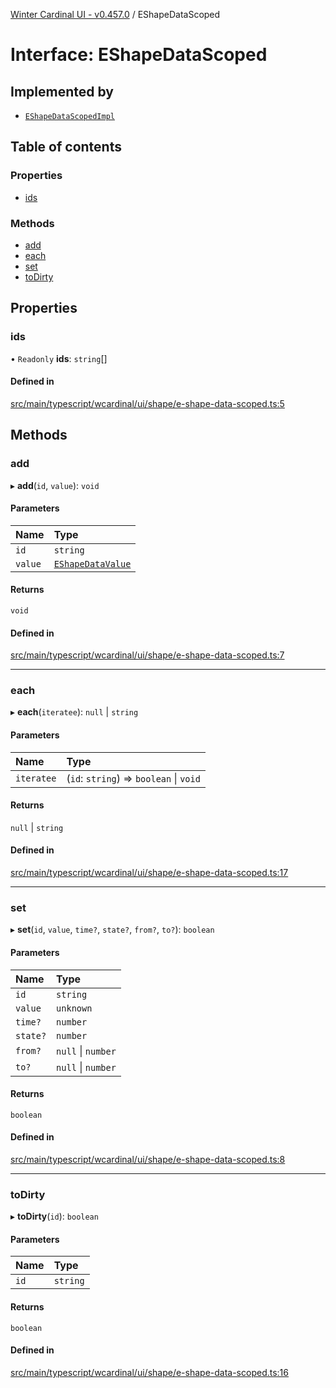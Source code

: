 [Winter Cardinal UI - v0.457.0](../index.md) / EShapeDataScoped

# Interface: EShapeDataScoped

## Implemented by

- [`EShapeDataScopedImpl`](../classes/EShapeDataScopedImpl.md)

## Table of contents

### Properties

- [ids](EShapeDataScoped.md#ids)

### Methods

- [add](EShapeDataScoped.md#add)
- [each](EShapeDataScoped.md#each)
- [set](EShapeDataScoped.md#set)
- [toDirty](EShapeDataScoped.md#todirty)

## Properties

### ids

• `Readonly` **ids**: `string`[]

#### Defined in

[src/main/typescript/wcardinal/ui/shape/e-shape-data-scoped.ts:5](https://github.com/winter-cardinal/winter-cardinal-ui/blob/v0.457.0/src/main/typescript/wcardinal/ui/shape/e-shape-data-scoped.ts#L5)

## Methods

### add

▸ **add**(`id`, `value`): `void`

#### Parameters

| Name | Type |
| :------ | :------ |
| `id` | `string` |
| `value` | [`EShapeDataValue`](EShapeDataValue.md) |

#### Returns

`void`

#### Defined in

[src/main/typescript/wcardinal/ui/shape/e-shape-data-scoped.ts:7](https://github.com/winter-cardinal/winter-cardinal-ui/blob/v0.457.0/src/main/typescript/wcardinal/ui/shape/e-shape-data-scoped.ts#L7)

___

### each

▸ **each**(`iteratee`): ``null`` \| `string`

#### Parameters

| Name | Type |
| :------ | :------ |
| `iteratee` | (`id`: `string`) => `boolean` \| `void` |

#### Returns

``null`` \| `string`

#### Defined in

[src/main/typescript/wcardinal/ui/shape/e-shape-data-scoped.ts:17](https://github.com/winter-cardinal/winter-cardinal-ui/blob/v0.457.0/src/main/typescript/wcardinal/ui/shape/e-shape-data-scoped.ts#L17)

___

### set

▸ **set**(`id`, `value`, `time?`, `state?`, `from?`, `to?`): `boolean`

#### Parameters

| Name | Type |
| :------ | :------ |
| `id` | `string` |
| `value` | `unknown` |
| `time?` | `number` |
| `state?` | `number` |
| `from?` | ``null`` \| `number` |
| `to?` | ``null`` \| `number` |

#### Returns

`boolean`

#### Defined in

[src/main/typescript/wcardinal/ui/shape/e-shape-data-scoped.ts:8](https://github.com/winter-cardinal/winter-cardinal-ui/blob/v0.457.0/src/main/typescript/wcardinal/ui/shape/e-shape-data-scoped.ts#L8)

___

### toDirty

▸ **toDirty**(`id`): `boolean`

#### Parameters

| Name | Type |
| :------ | :------ |
| `id` | `string` |

#### Returns

`boolean`

#### Defined in

[src/main/typescript/wcardinal/ui/shape/e-shape-data-scoped.ts:16](https://github.com/winter-cardinal/winter-cardinal-ui/blob/v0.457.0/src/main/typescript/wcardinal/ui/shape/e-shape-data-scoped.ts#L16)
